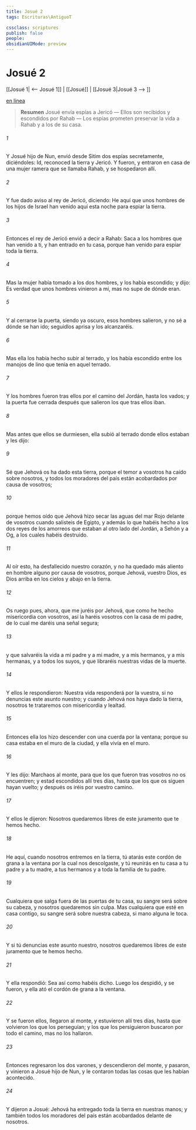 ```yaml
---
title: Josué 2
tags: Escrituras\AntiguoT

cssclass: scriptures
publish: false
people:
obsidianUIMode: preview
---
```


# Josué 2
[[Josué 1| <-- Josué 1]] | [[Josué]] | [[Josué 3|Josué 3 --> ]]

[en línea](https://churchofjesuschrist.org/study/scriptures/ot/josh/2?lang=spa)

> __Resumen__
Josué envía espías a Jericó — Ellos son recibidos y escondidos por Rahab — Los espías prometen preservar la vida a Rahab y a los de su casa.

###### 1 
Y Josué hijo de Nun, envió desde Sitim dos espías secretamente, diciéndoles: Id, reconoced la tierra y Jericó. Y fueron, y entraron en casa de una mujer ramera que se llamaba Rahab, y se hospedaron allí.

###### 2 
Y fue dado aviso al rey de Jericó, diciendo: He aquí que unos hombres de los hijos de Israel han venido aquí esta noche para espiar la tierra.

###### 3 
Entonces el rey de Jericó envió a decir a Rahab: Saca a los hombres que han venido a ti, y han entrado en tu casa, porque han venido para espiar toda la tierra.

###### 4 
Mas la mujer había tomado a los dos hombres, y los había escondido; y dijo: Es verdad que unos hombres vinieron a mí, mas no supe de dónde eran.

###### 5 
Y al cerrarse la puerta, siendo ya oscuro, esos hombres salieron, y no sé a dónde se han ido; seguidlos aprisa y los alcanzaréis.

###### 6 
Mas ella los había hecho subir al terrado, y los había escondido entre los manojos de lino que tenía en aquel terrado.

###### 7 
Y los hombres fueron tras ellos por el camino del Jordán, hasta los vados; y la puerta fue cerrada después que salieron los que tras ellos iban.

###### 8 
Mas antes que ellos se durmiesen, ella subió al terrado donde ellos estaban y les dijo:

###### 9 
Sé que Jehová os ha dado esta tierra, porque el temor a vosotros ha caído sobre nosotros, y todos los moradores del país están acobardados por causa de vosotros;

###### 10 
porque hemos oído que Jehová hizo secar las aguas del mar Rojo delante de vosotros cuando salisteis de Egipto, y además lo que habéis hecho a los dos reyes de los amorreos que estaban al otro lado del Jordán, a Sehón y a Og, a los cuales habéis destruido.

###### 11 
Al oír esto, ha desfallecido nuestro corazón, y no ha quedado más aliento en hombre alguno por causa de vosotros, porque Jehová, vuestro Dios, es Dios arriba en los cielos y abajo en la tierra.

###### 12 
Os ruego pues, ahora, que me juréis por Jehová, que como he hecho misericordia con vosotros, así la haréis vosotros con la casa de mi padre, de lo cual me daréis una señal segura;

###### 13 
y que salvaréis la vida a mi padre y a mi madre, y a mis hermanos, y a mis hermanas, y a todos los suyos, y que libraréis nuestras vidas de la muerte.

###### 14 
Y ellos le respondieron: Nuestra vida responderá por la vuestra, si no denuncias este asunto nuestro; y cuando Jehová nos haya dado la tierra, nosotros te trataremos con misericordia y lealtad.

###### 15 
Entonces ella los hizo descender con una cuerda por la ventana; porque su casa estaba en el muro de la ciudad, y ella vivía en el muro.

###### 16 
Y les dijo: Marchaos al monte, para que los que fueron tras vosotros no os encuentren; y estad escondidos allí tres días, hasta que los que os siguen hayan vuelto; y después os iréis por vuestro camino.

###### 17 
Y ellos le dijeron: Nosotros quedaremos libres de este juramento que te hemos hecho.

###### 18 
He aquí, cuando nosotros entremos en la tierra, tú atarás este cordón de grana a la ventana por la cual nos descolgaste, y tú reunirás en tu casa a tu padre y a tu madre, a tus hermanos y a toda la familia de tu padre.

###### 19 
Cualquiera que salga fuera de las puertas de tu casa, su sangre será sobre su cabeza, y nosotros quedaremos sin culpa. Mas cualquiera que esté en casa contigo, su sangre será sobre nuestra cabeza, si mano alguna le toca.

###### 20 
Y si tú denuncias este asunto nuestro, nosotros quedaremos libres de este juramento que te hemos hecho.

###### 21 
Y ella respondió: Sea así como habéis dicho. Luego los despidió, y se fueron, y ella ató el cordón de grana a la ventana.

###### 22 
Y se fueron ellos, llegaron al monte, y estuvieron allí tres días, hasta que volvieron los que los perseguían; y los que los persiguieron buscaron por todo el camino, mas no los hallaron.

###### 23 
Entonces regresaron los dos varones, y descendieron del monte, y pasaron, y vinieron a Josué hijo de Nun, y le contaron todas las cosas que les habían acontecido.

###### 24 
Y dijeron a Josué: Jehová ha entregado toda la tierra en nuestras manos; y también todos los moradores del país están acobardados delante de nosotros.

